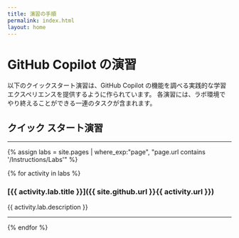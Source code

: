 ```yaml
---
title: 演習の手順
permalink: index.html
layout: home
---
```


# GitHub Copilot の演習

以下のクイックスタート演習は、GitHub Copilot の機能を調べる実践的な学習エクスペリエンスを提供するように作られています。 各演習には、ラボ環境でやり終えることができる一連のタスクが含まれます。

## クイック スタート演習
<hr>

{% assign labs = site.pages | where_exp:"page", "page.url contains '/Instructions/Labs'" %}

{% for activity in labs %}

### [{{ activity.lab.title }}]({{ site.github.url }}{{ activity.url }})
{{ activity.lab.description }}
<hr>
{% endfor %}

